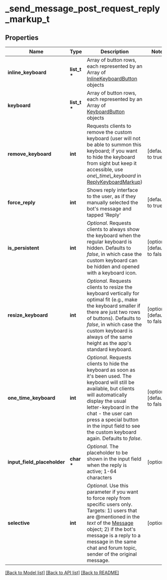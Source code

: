 # _send_message_post_request_reply_markup_t

## Properties
Name | Type | Description | Notes
------------ | ------------- | ------------- | -------------
**inline_keyboard** | **list_t \*** | Array of button rows, each represented by an Array of [InlineKeyboardButton](https://core.telegram.org/bots/api/#inlinekeyboardbutton) objects | 
**keyboard** | **list_t \*** | Array of button rows, each represented by an Array of [KeyboardButton](https://core.telegram.org/bots/api/#keyboardbutton) objects | 
**remove_keyboard** | **int** | Requests clients to remove the custom keyboard (user will not be able to summon this keyboard; if you want to hide the keyboard from sight but keep it accessible, use *one\\_time\\_keyboard* in [ReplyKeyboardMarkup](https://core.telegram.org/bots/api/#replykeyboardmarkup)) | [default to true]
**force_reply** | **int** | Shows reply interface to the user, as if they manually selected the bot&#39;s message and tapped &#39;Reply&#39; | [default to true]
**is_persistent** | **int** | *Optional*. Requests clients to always show the keyboard when the regular keyboard is hidden. Defaults to *false*, in which case the custom keyboard can be hidden and opened with a keyboard icon. | [optional] [default to false]
**resize_keyboard** | **int** | *Optional*. Requests clients to resize the keyboard vertically for optimal fit (e.g., make the keyboard smaller if there are just two rows of buttons). Defaults to *false*, in which case the custom keyboard is always of the same height as the app&#39;s standard keyboard. | [optional] [default to false]
**one_time_keyboard** | **int** | *Optional*. Requests clients to hide the keyboard as soon as it&#39;s been used. The keyboard will still be available, but clients will automatically display the usual letter-keyboard in the chat - the user can press a special button in the input field to see the custom keyboard again. Defaults to *false*. | [optional] [default to false]
**input_field_placeholder** | **char \*** | *Optional*. The placeholder to be shown in the input field when the reply is active; 1-64 characters | [optional] 
**selective** | **int** | *Optional*. Use this parameter if you want to force reply from specific users only. Targets: 1) users that are @mentioned in the *text* of the [Message](https://core.telegram.org/bots/api/#message) object; 2) if the bot&#39;s message is a reply to a message in the same chat and forum topic, sender of the original message. | [optional] 

[[Back to Model list]](../README.md#documentation-for-models) [[Back to API list]](../README.md#documentation-for-api-endpoints) [[Back to README]](../README.md)


